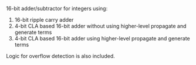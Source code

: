 16-bit adder/subtractor for integers using:
1. 16-bit ripple carry adder 
2. 4-bit CLA based 16-bit adder without using higher-level propagate and generate terms 
3. 4-bit CLA based 16-bit adder using higher-level propagate and generate terms 

Logic for overflow detection is also included.
